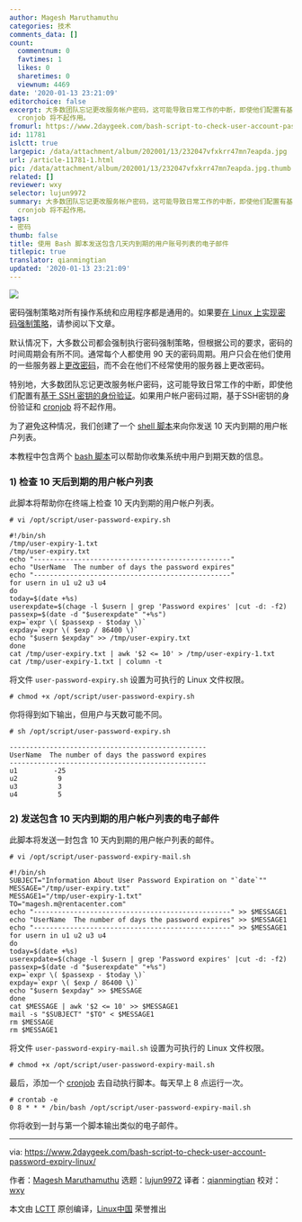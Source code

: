 ```yaml
---
author: Magesh Maruthamuthu
categories: 技术
comments_data: []
count:
  commentnum: 0
  favtimes: 1
  likes: 0
  sharetimes: 0
  viewnum: 4469
date: '2020-01-13 23:21:09'
editorchoice: false
excerpt: 大多数团队忘记更改服务帐户密码，这可能导致日常工作的中断，即使他们配置有基于 SSH 密钥的身份验证。如果用户帐户密码过期，基于SSH密钥的身份验证和
  cronjob 将不起作用。
fromurl: https://www.2daygeek.com/bash-script-to-check-user-account-password-expiry-linux/
id: 11781
islctt: true
largepic: /data/attachment/album/202001/13/232047vfxkrr47mn7eapda.jpg
url: /article-11781-1.html
pic: /data/attachment/album/202001/13/232047vfxkrr47mn7eapda.jpg.thumb.jpg
related: []
reviewer: wxy
selector: lujun9972
summary: 大多数团队忘记更改服务帐户密码，这可能导致日常工作的中断，即使他们配置有基于 SSH 密钥的身份验证。如果用户帐户密码过期，基于SSH密钥的身份验证和
  cronjob 将不起作用。
tags:
- 密码
thumb: false
title: 使用 Bash 脚本发送包含几天内到期的用户账号列表的电子邮件
titlepic: true
translator: qianmingtian
updated: '2020-01-13 23:21:09'
---
```


![](/data/attachment/album/202001/13/232047vfxkrr47mn7eapda.jpg)


密码强制策略对所有操作系统和应用程序都是通用的。如果要[在 Linux 上实现密码强制策略](/article-11709-1.html)，请参阅以下文章。


默认情况下，大多数公司都会强制执行密码强制策略，但根据公司的要求，密码的时间周期会有所不同。通常每个人都使用 90 天的密码周期。用户只会在他们使用的一些服务器上[更改密码](https://www.2daygeek.com/linux-passwd-chpasswd-command-set-update-change-users-password-in-linux-using-shell-script/)，而不会在他们不经常使用的服务器上更改密码。


特别地，大多数团队忘记更改服务帐户密码，这可能导致日常工作的中断，即使他们配置有[基于 SSH 密钥的身份验证](https://www.2daygeek.com/configure-setup-passwordless-ssh-key-based-authentication-linux/)。如果用户帐户密码过期，基于SSH密钥的身份验证和 [cronjob](https://www.2daygeek.com/linux-crontab-cron-job-to-schedule-jobs-task/) 将不起作用。


为了避免这种情况，我们创建了一个 [shell 脚本](https://www.2daygeek.com/category/shell-script/)来向你发送 10 天内到期的用户帐户列表。


本教程中包含两个 [bash 脚本](https://www.2daygeek.com/category/bash-script/)可以帮助你收集系统中用户到期天数的信息。


### 1) 检查 10 天后到期的用户帐户列表


此脚本将帮助你在终端上检查 10 天内到期的用户帐户列表。



```
# vi /opt/script/user-password-expiry.sh
```


```
#!/bin/sh
/tmp/user-expiry-1.txt
/tmp/user-expiry.txt
echo "-------------------------------------------------"
echo "UserName  The number of days the password expires"
echo "-------------------------------------------------"
for usern in u1 u2 u3 u4
do
today=$(date +%s)
userexpdate=$(chage -l $usern | grep 'Password expires' |cut -d: -f2)
passexp=$(date -d "$userexpdate" "+%s")
exp=`expr \( $passexp - $today \)`
expday=`expr \( $exp / 86400 \)`
echo "$usern $expday" >> /tmp/user-expiry.txt
done
cat /tmp/user-expiry.txt | awk '$2 <= 10' > /tmp/user-expiry-1.txt
cat /tmp/user-expiry-1.txt | column -t
```

将文件 `user-password-expiry.sh` 设置为可执行的 Linux 文件权限。



```
# chmod +x /opt/script/user-password-expiry.sh
```

你将得到如下输出，但用户与天数可能不同。



```
# sh /opt/script/user-password-expiry.sh

-------------------------------------------------
UserName  The number of days the password expires
-------------------------------------------------
u1         -25
u2          9
u3          3
u4          5
```

### 2) 发送包含 10 天内到期的用户帐户列表的电子邮件


此脚本将发送一封包含 10 天内到期的用户帐户列表的邮件。



```
# vi /opt/script/user-password-expiry-mail.sh
```


```
#!/bin/sh
SUBJECT="Information About User Password Expiration on "`date`""
MESSAGE="/tmp/user-expiry.txt"
MESSAGE1="/tmp/user-expiry-1.txt"
TO="magesh.m@rentacenter.com"
echo "-------------------------------------------------" >> $MESSAGE1
echo "UserName  The number of days the password expires" >> $MESSAGE1
echo "-------------------------------------------------" >> $MESSAGE1
for usern in u1 u2 u3 u4
do
today=$(date +%s)
userexpdate=$(chage -l $usern | grep 'Password expires' |cut -d: -f2)
passexp=$(date -d "$userexpdate" "+%s")
exp=`expr \( $passexp - $today \)`
expday=`expr \( $exp / 86400 \)`
echo "$usern $expday" >> $MESSAGE
done
cat $MESSAGE | awk '$2 <= 10' >> $MESSAGE1
mail -s "$SUBJECT" "$TO" < $MESSAGE1
rm $MESSAGE
rm $MESSAGE1
```

将文件 `user-password-expiry-mail.sh` 设置为可执行的 Linux 文件权限。



```
# chmod +x /opt/script/user-password-expiry-mail.sh
```

最后，添加一个 [cronjob](https://www.2daygeek.com/linux-crontab-cron-job-to-schedule-jobs-task/) 去自动执行脚本。每天早上 8 点运行一次。



```
# crontab -e
0 8 * * * /bin/bash /opt/script/user-password-expiry-mail.sh
```

你将收到一封与第一个脚本输出类似的电子邮件。




---


via: <https://www.2daygeek.com/bash-script-to-check-user-account-password-expiry-linux/>


作者：[Magesh Maruthamuthu](https://www.2daygeek.com/author/magesh/) 选题：[lujun9972](https://github.com/lujun9972) 译者：[qianmingtian](https://github.com/qianmingtian) 校对：[wxy](https://github.com/wxy)


本文由 [LCTT](https://github.com/LCTT/TranslateProject) 原创编译，[Linux中国](https://linux.cn/) 荣誉推出